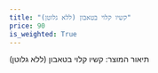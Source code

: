 ```yaml
---
title: "קשיו קלוי בטאבון (ללא גלוטן)"
price: 90
is_weighted: True
---
```


תיאור המוצר: קשיו קלוי בטאבון (ללא גלוטן)
